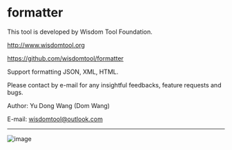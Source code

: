 # formatter

This tool is developed by Wisdom Tool Foundation.

http://www.wisdomtool.org

https://github.com/wisdomtool/formatter

Support formatting JSON, XML, HTML.

Please contact by e-mail for any insightful feedbacks, feature requests and bugs.

Author: Yu Dong Wang (Dom Wang)

E-mail: wisdomtool@outlook.com

---------------------------------------------------------------------------------------------------------------------

![image](https://github.com/wisdomtool/formatter/blob/master/Image_1.png)

